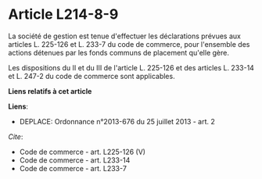 # Article L214-8-9

La société de gestion est tenue d'effectuer les déclarations prévues aux articles L. 225-126 et L. 233-7 du code de commerce,
pour l'ensemble des actions détenues par les fonds communs de placement qu'elle gère. 

Les dispositions du II et du III de l'article L. 225-126 et des articles L. 233-14 et L. 247-2 du code de commerce sont
applicables.

**Liens relatifs à cet article**

**Liens**:

  - DEPLACE: Ordonnance n°2013-676 du 25 juillet 2013 - art. 2

_Cite_:

  - Code de commerce - art. L225-126 (V)
  - Code de commerce - art. L233-14
  - Code de commerce - art. L233-7
